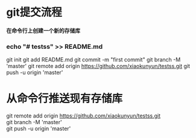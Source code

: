 # git提交流程
#### 在命令行上创建一个新的存储库
### echo "# testss" >> README.md 
git init 
git add README.md
 git commit -m "first commit"
 git branch -M 'master' 
git remote add origin https://github.com/xiaokunyun/testss.git
git push -u origin 'master'
# 从命令行推送现有存储库
git remote add origin https://github.com/xiaokunyun/testss.git  
git branch -M 'master'  
git push -u origin 'master'